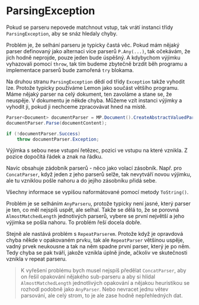ParsingException
================

Pokud se parseru nepovede matchnout vstup, tak vrátí instanci třídy `ParsingException`,
aby se snáz hledaly chyby.

Problém je, že selhání parseru je typicky častá věc. Pokud mám nějaký parser definovaný jako
alternaci více parserů `P.Any(...)`, tak očekávám, že jich hodně neprojde, pouze jeden
bude úspěšný. A kdybychom výjimku vyhazovali pomocí `throw`, tak tím budeme zbytečně brzdit běh
programu a implementace parserů bude zamořená `try` blokama.

Na druhou stranu `ParsingException` dědí od třídy `Exception` takže vyhodit lze. Protože typicky
používáme Lemon jako součást většího programu. Máme nějaký parser na celý dokument, ten zavoláme
a stane se, že neuspěje. V dokumentu je někde chyba. Můžeme vzít instanci výjimky a vyhodit ji,
pokud ji nechceme zpracovávat hned na místě.

```csharp
Parser<Document> documentParser = MP.Document().CreateAbstractValuedParser();
documentParser.Parse(documentContent);

if (!documentParser.Success)
    throw documentParser.Exception;
```

Výjimka s sebou nese vstupní řetězec, pozici ve vstupu na které vznikla. Z pozice dopočítá řádek a znak na řádku.

Navíc obsahuje zádobník parserů - něco jako volací zásobník. Např. pro `ConcatParser`, když jeden z jeho parserů selže,
tak nevytváří novou výjimku, ale tu vzniklou pošle nahoru a do jejího zásobníku přidá sebe.

Všechny informace se vypíšou naformátované pomocí metody `ToString()`.

Problém je se selháním `AnyParseru`, protože typicky není jasné, který parser je ten, co měl nejspíš uspět, ale selhal.
Takže se dělá to, že se porovná `AlmostMatchedLength` jednotivých parserů, vybere se první největší a jeho
výjimka se pošla nahoru. To problém řeší docela dobře.

Stejně ale nastává problém s `RepeatParserem`. Protože když je opravdová chyba někde v opakovaném prvku, tak ale
`RepeatParser` většinou uspěje, vadný prvek neukousne a tak na něm spadne první parser, který je po něm.
Tedy chyba se pak tváří, jakože vznikla úplně jinde, ačkoliv ve skutečnosti vznikla v repeat parseru.

> K vyřešení problému bych musel nejspíš předělat `ConcatParser`, aby on řešil opakování nějakého sub-parseru
a aby si hlídal `AlmostMatchedLength` jednotlivých opakování a nějakou heuristikou se rozhodl podobně
jako `AnyParser`. Nebo nevracet jednu větev parsování, ale celý strom, to je ale zase hodně nepřehledných dat.

